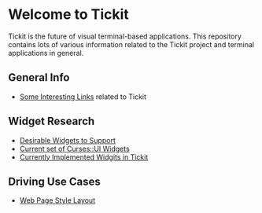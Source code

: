 # Welcome to Tickit

Tickit is the future of visual terminal-based applications. This repository
contains lots of various information related to the Tickit project and terminal
applications in general.

## General Info

* [Some Interesting Links](InterestingLinks.md) related to Tickit

## Widget Research

* [Desirable Widgets to Support](DesirableWidgets.md)
* [Current set of Curses::UI Widgets](CurrentCursesUIWidgets.md)
* [Currently Implemented Widgits in Tickit](CurrentTickitWidgets.md)

## Driving Use Cases

* [Web Page Style Layout](LayoutUseCase.md)
